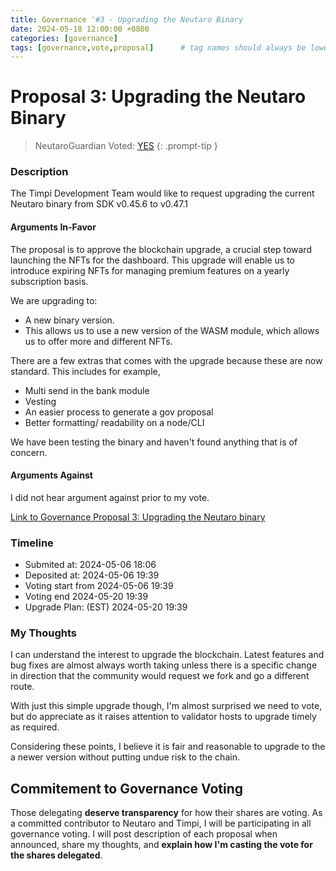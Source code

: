 ```yaml
---
title: Governance '#3 - Upgrading the Neutaro Binary
date: 2024-05-18 12:00:00 +0800
categories: [governance]
tags: [governance,vote,proposal]      # tag names should always be lowercase
---
```


# Proposal 3: Upgrading the Neutaro Binary

> NeutaroGuardian Voted: [YES](https://nms1.neutaro.tech/Neutaro/tx/DAF4E2665AA6AE8831BADEB543CE40C0C6BF9E3AF4182763332705CE8AACD161)
{: .prompt-tip }


### Description
The Timpi Development Team would like to request upgrading the current Neutaro binary from SDK v0.45.6 to v0.47.1

#### Arguments In-Favor
The proposal is to approve the blockchain upgrade, a crucial step toward launching the NFTs for the dashboard. This upgrade will enable us to introduce expiring NFTs for managing premium features on a yearly subscription basis.

We are upgrading to:
* A new binary version.
* This allows us to use a new version of the WASM module, which allows us to offer more and different NFTs.

There are a few extras that comes with the upgrade because these are now standard. This includes for example,
* Multi send in the bank module
* Vesting
* An easier process to generate a gov proposal
* Better formatting/ readability on a node/CLI

We have been testing the binary and haven't found anything that is of concern.

#### Arguments Against
I did not hear argument against prior to my vote.

[ Link to Governance Proposal 3: Upgrading the Neutaro binary](https://nms1.neutaro.tech/Neutaro/gov/3)

### Timeline
* Submited at: 2024-05-06 18:06
* Deposited at: 2024-05-06 19:39
* Voting start from 2024-05-06 19:39
* Voting end 2024-05-20 19:39
* Upgrade Plan: (EST) 2024-05-20 19:39

### My Thoughts
I can understand the interest to upgrade the blockchain. Latest features and bug fixes are almost always worth taking unless there is a specific change in direction that the community would request we fork and go a different route.

With just this simple upgrade though, I'm almost surprised we need to vote, but do appreciate as it raises attention to validator hosts to upgrade timely as required.

Considering these points, I believe it is fair and reasonable to upgrade to the a newer version without putting undue risk to the chain.

## Commitement to Governance Voting
Those delegating **deserve transparency** for how their shares are voting. As a committed contributor to Neutaro and Timpi, I will be participating in all governance voting.  I will post description of each proposal when announced, share my thoughts, and **explain how I'm casting the vote for the shares delegated**. 
